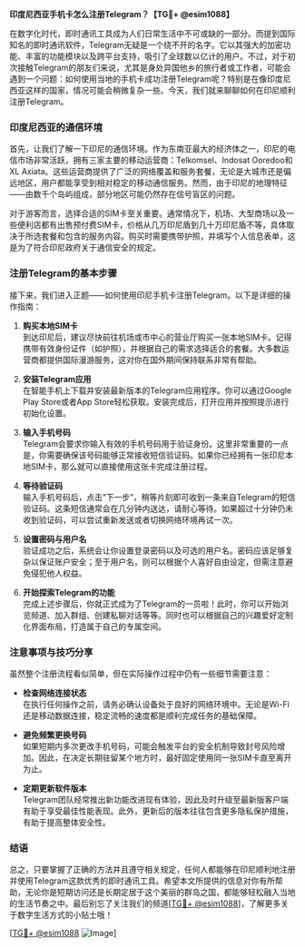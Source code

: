 **印度尼西亚手机卡怎么注册Telegram？【TG💪+ @esim1088】**

在数字化时代，即时通讯工具成为人们日常生活中不可或缺的一部分。而提到国际知名的即时通讯软件，Telegram无疑是一个绕不开的名字。它以其强大的加密功能、丰富的功能模块以及跨平台支持，吸引了全球数以亿计的用户。不过，对于初次接触Telegram的朋友们来说，尤其是身处异国他乡的旅行者或工作者，可能会遇到一个问题：如何使用当地的手机卡成功注册Telegram呢？特别是在像印度尼西亚这样的国家，情况可能会稍微复杂一些。今天，我们就来聊聊如何在印尼顺利注册Telegram。

### 印度尼西亚的通信环境

首先，让我们了解一下印尼的通信环境。作为东南亚最大的经济体之一，印尼的电信市场非常活跃，拥有三家主要的移动运营商：Telkomsel、Indosat Ooredoo和XL Axiata。这些运营商提供了广泛的网络覆盖和服务套餐，无论是大城市还是偏远地区，用户都能享受到相对稳定的移动通信服务。然而，由于印尼的地理特征——由数千个岛屿组成，部分地区可能仍然存在信号盲区的问题。

对于游客而言，选择合适的SIM卡至关重要。通常情况下，机场、大型商场以及一些便利店都有出售预付费SIM卡，价格从几万印尼盾到几十万印尼盾不等，具体取决于所选套餐和包含的服务内容。购买时需要携带护照，并填写个人信息表单，这是为了符合印尼政府关于通信安全的规定。

### 注册Telegram的基本步骤

接下来，我们进入正题——如何使用印尼手机卡注册Telegram。以下是详细的操作指南：

1. **购买本地SIM卡**  
   到达印尼后，建议尽快前往机场或市中心的营业厅购买一张本地SIM卡。记得携带有效身份证件（如护照），并根据自己的需求选择适合的套餐。大多数运营商都提供国际漫游服务，这对你在国外期间保持联系非常有帮助。

2. **安装Telegram应用**  
   在智能手机上下载并安装最新版本的Telegram应用程序。你可以通过Google Play Store或者App Store轻松获取。安装完成后，打开应用并按照提示进行初始化设置。

3. **输入手机号码**  
   Telegram会要求你输入有效的手机号码用于验证身份。这里非常重要的一点是，你需要确保该号码能够正常接收短信验证码。如果你已经拥有一张印尼本地SIM卡，那么就可以直接使用这张卡完成注册过程。

4. **等待验证码**  
   输入手机号码后，点击“下一步”，稍等片刻即可收到一条来自Telegram的短信验证码。这条短信通常会在几分钟内送达，请耐心等待。如果超过十分钟仍未收到验证码，可以尝试重新发送或者切换网络环境再试一次。

5. **设置密码与用户名**  
   验证成功之后，系统会让你设置登录密码以及可选的用户名。密码应该足够复杂以保证账户安全；至于用户名，则可以根据个人喜好自由设定，但需注意避免侵犯他人权益。

6. **开始探索Telegram的功能**  
   完成上述步骤后，你就正式成为了Telegram的一员啦！此时，你可以开始浏览频道、加入群组、创建私聊对话等等。同时也可以根据自己的兴趣爱好定制化界面布局，打造属于自己的专属空间。

### 注意事项与技巧分享

虽然整个注册流程看似简单，但在实际操作过程中仍有一些细节需要注意：

- **检查网络连接状态**  
  在执行任何操作之前，请务必确认设备处于良好的网络环境中。无论是Wi-Fi还是移动数据连接，稳定流畅的速度都是顺利完成任务的基础保障。

- **避免频繁更换号码**  
  如果短期内多次更改手机号码，可能会触发平台的安全机制导致封号风险增加。因此，在决定长期驻留某个地方时，最好固定使用同一张SIM卡直至离开为止。

- **定期更新软件版本**  
  Telegram团队经常推出新功能改进现有体验，因此及时升级至最新版客户端有助于享受最佳性能表现。此外，更新后的版本往往包含更多隐私保护措施，有助于提高整体安全性。

### 结语

总之，只要掌握了正确的方法并且遵守相关规定，任何人都能够在印尼顺利地注册并使用Telegram这款优秀的即时通讯工具。希望本文所提供的信息对你有所帮助，无论你是短期访问还是长期定居于这个美丽的群岛之国，都能够轻松融入当地的生活节奏之中。最后别忘了关注我们的频道[[TG💪+ @esim1088](https://t.me/s/esim1088)]，了解更多关于数字生活方式的小贴士哦！

[[TG💪+ @esim1088](https://t.me/s/esim1088) ![Image](https://i.postimg.cc/4NQfJmqS/Snipaste-2025-05-13-00-14-12.png)]